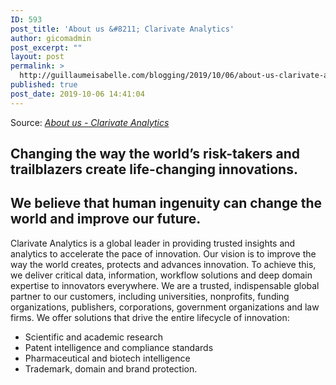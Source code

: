 ```yaml
---
ID: 593
post_title: 'About us &#8211; Clarivate Analytics'
author: gicomadmin
post_excerpt: ""
layout: post
permalink: >
  http://guillaumeisabelle.com/blogging/2019/10/06/about-us-clarivate-analytics/
published: true
post_date: 2019-10-06 14:41:04
---
```

Source: *[About us - Clarivate Analytics][1]* <section class="hero pt-3 pt-md-5 d-flex align-items-center"> <div class="container-fluid">
  <div class="row container-hero">
    <div class="container pt-5">
      <div class="row">
        <div class="col-md-8 pt-4">
          <h1 class="display-4">
            Changing the way the world’s risk-takers and trailblazers create life-changing innovations.
          </h1>
        </div>
      </div>
    </div>
  </div>
</div></section><section class="content-area"> 

<div class="container">
  <div class="row">
    <div class="col">
    </div>
  </div>
</div></section><section class="module wysiwyg-boxes py-3 py-md-5"> 

<div class="container">
  <div class="row">
    <div class="text-left col-md-8">
      <h2 class="section-title mb-5">
        We believe that human ingenuity can change the world and improve our future.
      </h2>
    </div>
  </div>
  
  <div class="row">
    <div class="col-md-6">
      <div class="p-1">
        Clarivate Analytics is a global leader in providing trusted insights and analytics to accelerate the pace of innovation. Our vision is to improve the way the world creates, protects and advances innovation. To achieve this, we deliver critical data, information, workflow solutions and deep domain expertise to innovators everywhere. We are a trusted, indispensable global partner to our customers, including universities, nonprofits, funding organizations, publishers, corporations, government organizations and law firms. We offer solutions that drive the entire lifecycle of innovation: <ul>
          <li>
            Scientific and academic research
          </li>
          <li>
            Patent intelligence and compliance standards
          </li>
          <li>
            Pharmaceutical and biotech intelligence
          </li>
          <li>
            Trademark, domain and brand protection.
          </li>
        </ul>
      </div>
    </div>
  </div>
</div></section>

 [1]: https://clarivate.com/about-us/